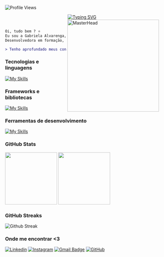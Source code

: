![Profile Views](https://komarev.com/ghpvc/?username=gabialvarenga&color=8A2BE2)

<div align="center">  
  <a href="https://git.io/typing-svg">  
    <img src="https://readme-typing-svg.herokuapp.com?font=Press+Start+2P&pause=1000&color=8A2BE2&center=true&vCenter=true&width=435&lines=I'm+Gabi+Alvarenga" alt="Typing SVG">  
  </a>  
</div> 

<div>
<img align="right" src="https://i.pinimg.com/originals/14/17/7f/14177fa3edbc68334fd1d578f473732f.gif" width="300" alt="MasterHead"></br>

``` diff
Oi, tudo bem ? ⭐ 
Eu sou a Gabriela Alvarenga, estudante de Engenharia de Software.
Desenvolvedora em formação, movida pela curiosidade e pela vontade de criar :)

> Tenho aprofundado meus conhecimentos em Java, Next, React e SpringBoot!
```
</div>

### Tecnologias e linguagens 

[![My Skills](https://skillicons.dev/icons?i=html,css,js,java,docker)](https://skillicons.dev)

### Frameworks e bibliotecas
[![My Skills](https://skillicons.dev/icons?i=react,astro,next,nodejs,vite,spring,mysql,vercel,tailwind)](https://skillicons.dev)

### Ferramentas de desenvolvimento
[![My Skills](https://skillicons.dev/icons?i=git,github,figma,vscode,postman,azure,jira,trello)](https://skillicons.dev)

### GitHub Stats  
<div>
<img height="170cm" src="https://github-readme-stats.vercel.app/api?username=gabialvarenga&show_icons=true&theme=jolly&include_all_commits=true&count_private=true&hide_border=true" /> 
<img height="170cm" src="https://github-readme-stats.vercel.app/api/top-langs/?username=gabialvarenga&layout=compact&langs_count=6&theme=jolly&hide_border=true"/> 
</div>

### GitHub Streaks  
<div align="left">
  <img src="https://github-readme-streak-stats.herokuapp.com?user=gabialvarenga&theme=jolly&hide_border=true&border_radius=7&date_format=j%2Fn%5B%2FY%5D" alt="Github Streak"/>
</div>
  
### Onde me encontrar <3
[![Linkedin](https://img.shields.io/badge/-LinkedIn-blue?style=flat-square&logo=Linkedin&logoColor=white)](https://www.linkedin.com/in/gabriela-alvarenga-a70177318/)
[![Instagram](https://img.shields.io/badge/-Instagram-c13584?style=flat&labelColor=c13584&logo=instagram&logoColor=white)](https://www.instagram.com/gabialvarengac/)
[![Gmail Badge](https://img.shields.io/badge/-Email-D14836?style=flat-square&logo=Gmail&logoColor=white)](mailto:gabialvarenga4@gmail.com)
[![GitHub](https://img.shields.io/github/followers/gabialvarenga?label=follow&style=social)](https://github.com/gabialvarenga/)
